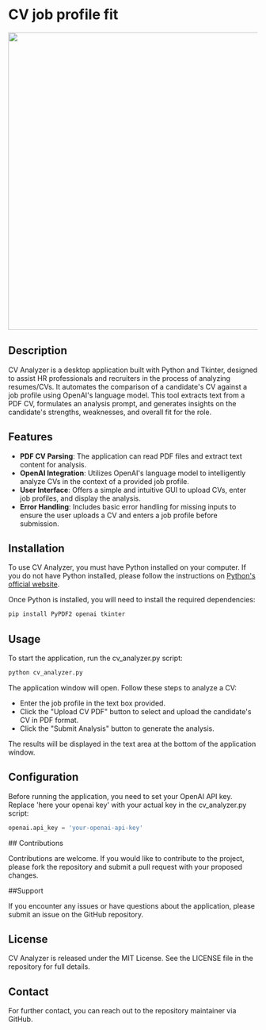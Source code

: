 # CV job profile fit


[<img src="https://img.youtube.com/vi/q90sRselN94/hqdefault.jpg" width="800" height="600"
/>](https://www.youtube.com/embed/q90sRselN94)



## Description

CV Analyzer is a desktop application built with Python and Tkinter, designed to assist HR professionals and recruiters in the process of analyzing resumes/CVs. It automates the comparison of a candidate's CV against a job profile using OpenAI's language model. This tool extracts text from a PDF CV, formulates an analysis prompt, and generates insights on the candidate's strengths, weaknesses, and overall fit for the role.

## Features

- **PDF CV Parsing**: The application can read PDF files and extract text content for analysis.
- **OpenAI Integration**: Utilizes OpenAI's language model to intelligently analyze CVs in the context of a provided job profile.
- **User Interface**: Offers a simple and intuitive GUI to upload CVs, enter job profiles, and display the analysis.
- **Error Handling**: Includes basic error handling for missing inputs to ensure the user uploads a CV and enters a job profile before submission.

## Installation

To use CV Analyzer, you must have Python installed on your computer. If you do not have Python installed, please follow the instructions on [Python's official website](https://www.python.org/downloads/).

Once Python is installed, you will need to install the required dependencies:

```bash
pip install PyPDF2 openai tkinter
```

## Usage

To start the application, run the cv_analyzer.py script:

```bash
python cv_analyzer.py
```

The application window will open. Follow these steps to analyze a CV:

- Enter the job profile in the text box provided.
- Click the "Upload CV PDF" button to select and upload the candidate's CV in PDF format.
- Click the "Submit Analysis" button to generate the analysis.

The results will be displayed in the text area at the bottom of the application window.

## Configuration

Before running the application, you need to set your OpenAI API key. Replace 'here your openai key' with your actual key in the cv_analyzer.py script:

```python
openai.api_key = 'your-openai-api-key'
```

## Contributions

Contributions are welcome. If you would like to contribute to the project, please fork the repository and submit a pull request with your proposed changes.

##Support

If you encounter any issues or have questions about the application, please submit an issue on the GitHub repository.

## License

CV Analyzer is released under the MIT License. See the LICENSE file in the repository for full details.

## Contact

For further contact, you can reach out to the repository maintainer via GitHub.
